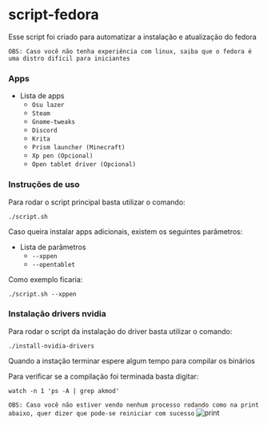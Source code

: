 # script-fedora

Esse script foi criado para automatizar a instalação e atualização do fedora

`OBS: Caso você não tenha experiência com linux, saiba que o fedora é uma distro difícil para iniciantes` 

### Apps

* Lista de apps
	* `Osu lazer`
	* `Steam`
	* `Gnome-tweaks`
	* `Discord`
	* `Krita`
	* `Prism launcher (Minecraft)`
	* `Xp pen (Opcional)`
	* `Open tablet driver (Opcional)`

### Instruções de uso

Para rodar o script principal basta utilizar o comando:

```
./script.sh
```
Caso queira instalar apps adicionais, existem os seguintes parâmetros:

* Lista de parâmetros   
	* `--xppen`
	* `--opentablet`
	
Como exemplo ficaria:

```
./script.sh --xppen
```

### Instalação drivers nvidia

Para rodar o script da instalação do driver basta utilizar o comando:

```
./install-nvidia-drivers
```

Quando a instação terminar espere algum tempo para compilar os binários

Para verificar se a compilação foi terminada basta digitar:
```
watch -n 1 'ps -A | grep akmod'
```
`OBS: Caso você não estiver vendo nenhum processo rodando como na print abaixo, quer dizer que pode-se reiniciar com sucesso`
![print](https://testamento.s3.sa-east-1.amazonaws.com/Screenshot+from+2024-03-27+23-54-16.png)
